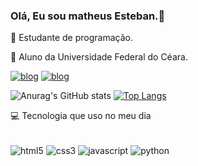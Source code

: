 ### Olá, Eu sou matheus Esteban.👋
🌱 Estudante de programação.

🔭 Aluno da Universidade Federal do Céara.

[![blog](https://img.shields.io/badge/LinkedIn-0077B5?style=for-the-badge&logo=linkedin&logoColor=white)](https://www.linkedin.com/in/matheus-de-almeida-esteban-8760b0233/)
[![blog](https://img.shields.io/badge/Discord-7289DA?style=for-the-badge&logo=discord&logoColor=white)](https://discord.com/channels/@sth#2433)



![Anurag's GitHub stats](https://github-readme-stats.vercel.app/api?username=MatheusDAlmeidaEsteban&theme=onedark&border_radius=10&cache_seconds=1800)
[![Top Langs](https://github-readme-stats.vercel.app/api/top-langs/?username=anuraghazra&layout=compact)](https://github.com/anuraghazra/github-readme-stats)

💻 Tecnologia que uso no meu dia 
<div style="display: inline_block,align=center,"><br>
    <img align="center"" alt="html5" src="https://img.shields.io/badge/HTML5-E34F26?style=for-the-badge&logo=html5&logoColor=white">
    <img align="center" alt="css3" src="https://img.shields.io/badge/CSS3-1572B6?style=for-the-badge&logo=css3&logoColor=white">
    <img align="center"  alt="javascript" src="https://img.shields.io/badge/JavaScript-323330?style=for-the-badge&logo=javascript&logoColor=F7DF1E">
    <img align="center" alt="python" src="https://img.shields.io/badge/Python-14354C?style=for-the-badge&logo=python&logoColor=white">
    

</div>
